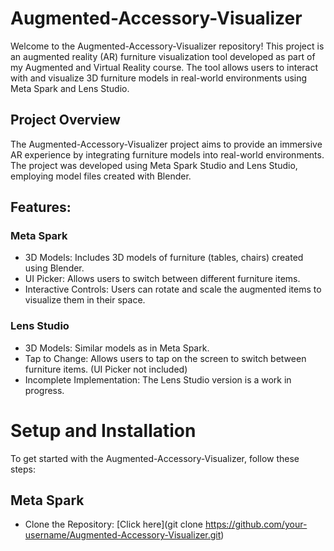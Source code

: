 # Augmented-Accessory-Visualizer
Welcome to the Augmented-Accessory-Visualizer repository! This project is an augmented reality (AR) furniture visualization tool developed as part of my Augmented and Virtual Reality course. The tool allows users to interact with and visualize 3D furniture models in real-world environments using Meta Spark and Lens Studio.

## Project Overview
The Augmented-Accessory-Visualizer project aims to provide an immersive AR experience by integrating furniture models into real-world environments. The project was developed using Meta Spark Studio and Lens Studio, employing model files created with Blender.

## Features:
### Meta Spark
+ 3D Models: Includes 3D models of furniture (tables, chairs) created using Blender.
+ UI Picker: Allows users to switch between different furniture items.
+ Interactive Controls: Users can rotate and scale the augmented items to visualize them in their space.

### Lens Studio
+ 3D Models: Similar models as in Meta Spark.
+ Tap to Change: Allows users to tap on the screen to switch between furniture items. (UI Picker not included)
+ Incomplete Implementation: The Lens Studio version is a work in progress.

# Setup and Installation
To get started with the Augmented-Accessory-Visualizer, follow these steps:

## Meta Spark
+ Clone the Repository:
  [Click here](git clone https://github.com/your-username/Augmented-Accessory-Visualizer.git)
